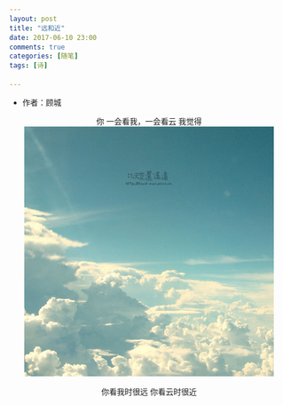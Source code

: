 ```yaml
---
layout: post
title: "远和近"
date: 2017-06-10 23:00
comments: true
categories: [随笔]
tags: [诗]

---
```

<!--more-->

* 作者：顾城

<center>
你
一会看我，一会看云
我觉得

<img src="far-and-near/yuanhejin.jpg" width="450px" />

你看我时很远
你看云时很近

</center>